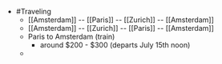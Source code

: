 - #Traveling
	- [[Amsterdam]]  -- [[Paris]] -- [[Zurich]] -- [[Amsterdam]]
	- [[Amsterdam]]  -- [[Zurich]] -- [[Paris]] -- [[Amsterdam]]
	- Paris to Amsterdam (train)
		- around $200 - $300 (departs July 15th noon)
	-